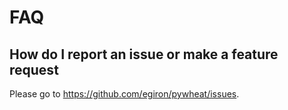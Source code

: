 # FAQ

## How do I report an issue or make a feature request

Please go to <https://github.com/egiron/pywheat/issues>.
